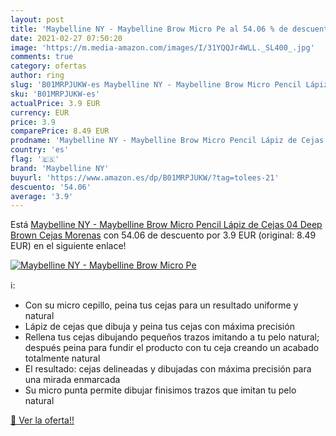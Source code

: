 ```yaml
---
layout: post
title: 'Maybelline NY - Maybelline Brow Micro Pe al 54.06 % de descuento'
date: 2021-02-27 07:50:20
image: 'https://m.media-amazon.com/images/I/31YQQJr4WLL._SL400_.jpg'
comments: true
category: ofertas
author: ring
slug: 'B01MRPJUKW-es Maybelline NY - Maybelline Brow Micro Pencil Lápiz de...'
sku: 'B01MRPJUKW-es'
actualPrice: 3.9 EUR
currency: EUR
price: 3.9
comparePrice: 8.49 EUR
prodname: 'Maybelline NY - Maybelline Brow Micro Pencil Lápiz de Cejas  04 Deep Brown Cejas Morenas'
country: 'es'
flag: '🇪🇸'
brand: 'Maybelline NY'
buyurl: 'https://www.amazon.es/dp/B01MRPJUKW/?tag=tolees-21'
descuento: '54.06'
average: '3.9'
---
```


Está [Maybelline NY - Maybelline Brow Micro Pencil Lápiz de Cejas  04 Deep Brown Cejas Morenas](https://www.amazon.es/dp/B01MRPJUKW/?tag=tolees-21) con 54.06 de descuento por 3.9 EUR (original: 8.49 EUR) en el siguiente enlace!

[![Maybelline NY - Maybelline Brow Micro Pe](https://m.media-amazon.com/images/I/31YQQJr4WLL._SL400_.jpg)](https://www.amazon.es/dp/B01MRPJUKW/?tag=tolees-21)

ℹ️:

- Con su micro cepillo, peina tus cejas para un resultado uniforme y natural
- Lápiz de cejas que dibuja y peina tus cejas con máxima precisión
- Rellena tus cejas dibujando pequeños trazos imitando a tu pelo natural; después peina para fundir el producto con tu ceja creando un acabado totalmente natural
- El resultado: cejas delineadas y dibujadas con máxima precisión para una mirada enmarcada
- Su micro punta permite dibujar finisimos trazos que imitan tu pelo natural

[🛒 Ver la oferta!!](https://www.amazon.es/dp/B01MRPJUKW/?tag=tolees-21)
